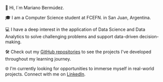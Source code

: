 👋 Hi, I´m Mariano Bermúdez.

🎓 I am a Computer Science student at FCEFN. in San Juan, Argentina.

💻 I have a deep interest in the application of Data Science and Data Analytics to solve challenging problems and support data-driven decision-making.

🛠️ Check out my [GitHub repositories](https://github.com/MarianoBermudez?tab=repositories) to see the projects I've developed throughout my learning journey. 

🌐 I'm currently looking for opportunities to immerse myself in real-world projects. Connect with me on [LinkedIn](https://www.linkedin.com/in/marianobermúdez/).
